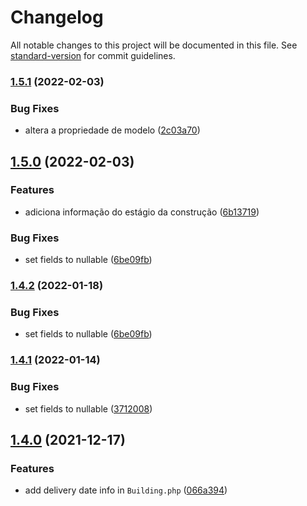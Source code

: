 # Changelog

All notable changes to this project will be documented in this file. See [standard-version](https://github.com/conventional-changelog/standard-version) for commit guidelines.

### [1.5.1](https://github.com/jetimob/dwv-sdk-php-laravel/compare/v1.5.0...v1.5.1) (2022-02-03)


### Bug Fixes

* altera a propriedade de modelo ([2c03a70](https://github.com/jetimob/dwv-sdk-php-laravel/commit/2c03a70df4311f8f6ffcf94e8df367891b80d979))

## [1.5.0](https://github.com/jetimob/dwv-sdk-php-laravel/compare/v1.4.1...v1.5.0) (2022-02-03)


### Features

* adiciona informação do estágio da construção ([6b13719](https://github.com/jetimob/dwv-sdk-php-laravel/commit/6b13719a364f171cb0f51a68a91df864f8ae6631))


### Bug Fixes

* set fields to nullable ([6be09fb](https://github.com/jetimob/dwv-sdk-php-laravel/commit/6be09fb3334c295249b595dbc13b8819ac005911))

### [1.4.2](https://github.com/jetimob/dwv-sdk-php-laravel/compare/v1.4.1...v1.4.2) (2022-01-18)


### Bug Fixes

* set fields to nullable ([6be09fb](https://github.com/jetimob/dwv-sdk-php-laravel/commit/6be09fb3334c295249b595dbc13b8819ac005911))

### [1.4.1](https://github.com/jetimob/dwv-sdk-php-laravel/compare/v1.4.0...v1.4.1) (2022-01-14)


### Bug Fixes

* set fields to nullable ([3712008](https://github.com/jetimob/dwv-sdk-php-laravel/commit/37120088ae0dc7010f4ac763b101a9e710421774))

## [1.4.0](https://github.com/jetimob/dwv-sdk-php-laravel/compare/v1.3.1...v1.4.0) (2021-12-17)


### Features

* add delivery date info in `Building.php` ([066a394](https://github.com/jetimob/dwv-sdk-php-laravel/commit/066a3945867dfae2e71c9d353a1e35f9dd01b914))
